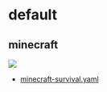 # default

## minecraft

![](https://i.imgur.com/zBha0RP.png)

* [minecraft-survival.yaml](minecraft/minecraft-survival.yaml)
